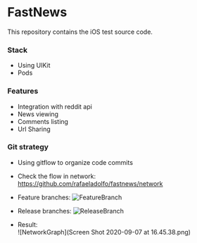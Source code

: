 # FastNews

This repository contains the iOS test source code.

### Stack
* Using UIKit 
* Pods

### Features
* Integration with reddit api
* News viewing
* Comments listing
* Url Sharing

### Git strategy
* Using gitflow to organize code commits
* Check the flow in network: https://github.com/rafaeladolfo/fastnews/network

* Feature branches:
![FeatureBranch](https://wac-cdn.atlassian.com/dam/jcr:b5259cce-6245-49f2-b89b-9871f9ee3fa4/03%20(2).svg?cdnVersion=1224)

* Release branches:
![ReleaseBranch](https://wac-cdn.atlassian.com/dam/jcr:a9cea7b7-23c3-41a7-a4e0-affa053d9ea7/04%20(1).svg?cdnVersion=1224)

* Result:  
![NetworkGraph](Screen Shot 2020-09-07 at 16.45.38.png)

